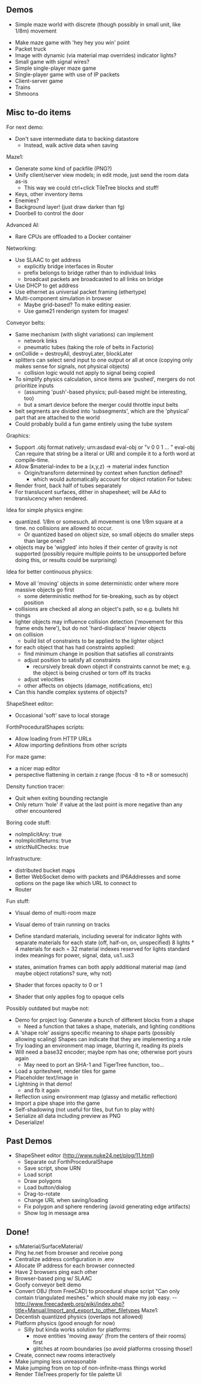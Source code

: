 ## Demos

* Simple maze world with discrete (though possibly in small unit, like 1/8m) movement
- Make maze game with 'hey hey you win' point
- Packet truck
- Image with dynamic (via material map overrides) indicator lights?
- Small game with signal wires?
- Simple single-player maze game
- Single-player game with use of IP packets
- Client-server game
- Trains
- Shmoons

## Misc to-do items

For next demo:
- Don't save intermediate data to backing datastore
  - Instead, walk active data when saving

Maze1:
- Generate some kind of packfile (PNG?)
- Unify client/server view models; in edit mode, just send the room data as-is
  - This way we could ctrl+click TileTree blocks and stuff!
- Keys, other inventory items
- Enemies?
- Background layer! (just draw darker than fg)
- Doorbell to control the door

Advanced AI:
- Rare CPUs are offloaded to a Docker container

Networking:
- Use SLAAC to get address
  - explicitly bridge interfaces in Router
  - prefix belongs to bridge rather than to individual links
  - broadcast packets are broadcasted to all links on bridge
- Use DHCP to get address
- Use ethernet as universal packet framing (ethertype)
- Multi-component simulation in browser
  - Maybe grid-based?  To make editing easier.
  - Use game21 renderign system for images!

Conveyor belts:
- Same mechanism (with slight variations) can implement
  - network links
  - pneumatic tubes (taking the role of belts in Factorio)
- onCollide = destroyAll, destroyLater, blockLater
- splitters can select send input to one output or all at once
  (copying only makes sense for signals, not physical objects)
  - collision logic would not apply to signal being copied
- To simplify physics calculation, since items are 'pushed', mergers do not prioritize inputs
  - (assuming 'push'-based physics; pull-based might be interesting, too)
  - but a smart device before the merger could throttle input belts
- belt segments are divided into 'subsegments', which are the 'physical' part
  that are attached to the world
- Could probably build a fun game entirely using the tube system

Graphics:
- Support .obj format natively;
    urn:asdasd eval-obj
  or
    "v 0 0 1 ... " eval-obj
  Can require that string be a literal or URI and compile it to a forth word at compile-time.
- Allow $material-index to be a (x,y,z) -> material index function
  - Origin/transform determined by context when function defined?
    - which would automatically account for object rotation
For tubes:
- Render front, back half of tubes separately
- For translucent surfaces, dither in shapesheet; will be AAd to translucency when rendered.

Idea for simple physics engine:
- quantized.  1/8m or somesuch.  all movement is one 1/8m square at a time.
  no collisions are allowed to occur.
  - Or quantized based on object size, so small objects do smaller steps than large ones?
- objects may be 'wiggled' into holes if their center of gravity is not supported
  (possibly require multiple points to be unsupported before doing this, or results
   could be surprising)

Idea for better continuous physics:
- Move all 'moving' objects in some deterministic order where more massive objects go first
  - some deterministic method for tie-breaking, such as by object position
- collisions are checked all along an object's path, so e.g. bullets hit things
- lighter objects may influence collision detection ('movement for this frame ends here'),
  but do not 'hard-displace' heavier objects
- on collision
  - build list of constraints to be applied to the lighter object
- for each object that has had constraints applied:
  - find minimum change in position that satisfies all constraints
  - adjust position to satisfy all constraints
    - recursively break down object if constraints cannot be met; e.g. the object is being crushed or torn off its tracks
  - adjust velocities
  - other affects on objects (damage, notifications, etc)
- Can this handle complex systems of objects?

ShapeSheet editor:
- Occasional 'soft' save to local storage

ForthProceduralShapes scripts:
- Allow loading from HTTP URLs
- Allow importing definitions from other scripts

For maze game:
- a nicer map editor
- perspective flattening in certain z range (focus -8 to +8 or somesuch)

Density function tracer:
- Quit when exiting bounding rectangle
- Only return 'hole' if value at the last point is more negative than any other encountered

Boring code stuff:
- noImplicitAny: true
- noImplicitReturns: true
- strictNullChecks: true

Infrastructure:
- distributed bucket maps
- Better WebSocket demo with packets and IP6Addresses and some options on the page like which URL to connect to
- Router

Fun stuff:
- Visual demo of multi-room maze
- Visual demo of train running on tracks

- Define standard materials, including
  several for indicator lights with separate materials for each state (off, half-on, on, unspecified)
  8 lights * 4 materials for each = 32 material indexes reserved for lights
  standard index meanings for power, signal, data, us1..us3

- states, animation frames can both apply additional material map (and maybe object rotations?  sure, why not)

- Shader that forces opacity to 0 or 1
- Shader that only applies fog to opaque cells

Possibly outdated but maybe not:
- Demo for project log: Generate a bunch of different blocks from a shape
  - Need a function that takes a shape, materials, and lighting conditions
- A 'shape role' assigns specific meaning to shape parts (possibly allowing scaling)
  Shapes can indicate that they are implementing a role
- Try loading an environment map image, blurring it, reading its pixels
- Will need a base32 encoder; maybe npm has one; otherwise port yours again
  - May need to port an SHA-1 and TigerTree function, too...
- Load a spritesheet, render tiles for game
- Placeholder text/image in <canvas>
- Lightning in that demo!
  - and fb it again
- Reflection using environment map (glassy and metallic reflection)
- Import a pipe shape into the game
- Self-shadowing (not useful for tiles, but fun to play with)
- Serialize all data including preview as PNG
- Deserialize!

## Past Demos

* ShapeSheet editor (http://www.nuke24.net/plog/11.html)
  * Separate out ForthProceduralShape
  * Save script, show URN
  * Load script
  * Draw polygons
  * Load button/dialog
  * Drag-to-rotate
  * Change URL when saving/loading
  * Fix polygon and sphere rendering (avoid generating edge artifacts)
  * Show log in message area

## Done!

* s/Material/SurfaceMaterial/
* Ping he.net from browser and receive pong
* Centralize address configuration in .env
* Allocate IP address for each browser connected
* Have 2 browsers ping each other
* Browser-based ping w/ SLAAC
* Goofy conveyor belt demo
* Convert OBJ (from FreeCAD) to procedural shape script
  "Can only contain triangulated meshes." which should make my job easy.
  -- http://www.freecadweb.org/wiki/index.php?title=Manual:Import_and_export_to_other_filetypes
Maze1:
* Decentish quantized physics (overlaps not allowed)
* Platform physics (good enough for now)
  - Silly but kinda works solution for platforms:
    - move entities 'moving away' (from the centers of their rooms) first
    - glitches at room boundaries (so avoid platforms crossing those!)
* Create, connect new rooms interactively
* Make jumping less unreasonable
* Make jumping from on top of non-infinite-mass things workd
* Render TileTrees properly for tile palette UI
